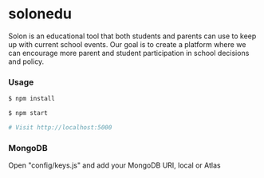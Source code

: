 # solonedu

Solon is an educational tool that both students and parents can use to keep up with current school events. Our goal is to create a platform where we can encourage more parent and student participation in school decisions and policy.

### Usage

```sh
$ npm install
```

```sh
$ npm start

# Visit http://localhost:5000
```

### MongoDB

Open "config/keys.js" and add your MongoDB URI, local or Atlas
